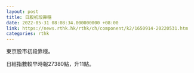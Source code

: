 ```yaml
---
layout: post
title: 日股初段靠穩
date: 2022-05-31 08:08:34.000000000 +08:00
link: https://news.rthk.hk/rthk/ch/component/k2/1650914-20220531.htm
categories: rthk
---
```


東京股市初段靠穩。

日經指數較早時報27380點，升11點。
